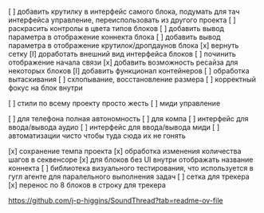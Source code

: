 [ ] добавить крутилку в интерфейс самого блока, подумать для тач интерфейса управление, переиспользовать из другого проекта
[ ] раскрасить контролы в цвета типов блоков
[ ] добавить вывод параметра в отображение коннекта блока
[ ] добавить вывод параметра в отображение крутилок/дропдаунов блока
[x] вернуть сетку
[I] доработать внешний вид интерфейса блоков
[ ] починить отображение начала связи
[x] добавить возможность ресайза для некоторых блоков
[I] добавить функционал контейнеров
    [ ] обработка вытаскивания
    [ ] схлопывание, восстановление размера
    [ ] корректный фокус на блок внутри

[ ] стили по всему проекту просто жесть
[ ] миди управление

[ ] для телефона полная автономность
[ ] для компа 
[ ] интерфейс для ввода/вывода аудио
[ ] интерфейс для ввода/вывода миди
[ ] автоматизации чисто чтобы туда сюда их не гонять

[x] сохранение темпа проекта
[x] обработка изменения количества шагов в секвенсоре
[x] для блоков без UI внутри отображать название коннекта
[ ] библиотека визуального тестирования, что используется в гугл агенте для паралельного выполнения задач
[ ] сетка для трекера
[x] перенос по 8 блоков в строку для трекера


https://github.com/j-p-higgins/SoundThread?tab=readme-ov-file

